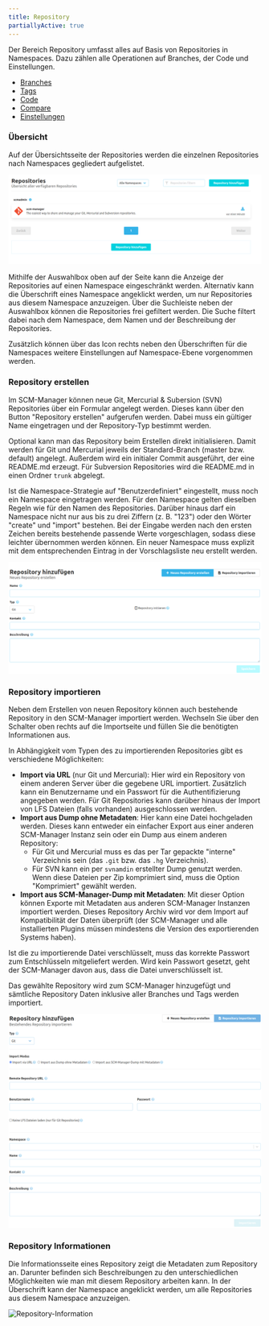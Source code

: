```yaml
---
title: Repository
partiallyActive: true
---
```

<!--- AppendLinkContentStart -->
Der Bereich Repository umfasst alles auf Basis von Repositories in Namespaces. Dazu zählen alle Operationen auf Branches, der Code und Einstellungen.

* [Branches](branches/)
* [Tags](tags/)
* [Code](code/)
* [Compare](compare/)
* [Einstellungen](settings/)
<!--- AppendLinkContentEnd -->

### Übersicht
Auf der Übersichtsseite der Repositories werden die einzelnen Repositories nach Namespaces gegliedert aufgelistet.

![Repository Übersicht](assets/repository-overview.png)

Mithilfe der Auswahlbox oben auf der Seite kann die Anzeige der Repositories auf einen Namespace eingeschränkt werden. Alternativ kann die Überschrift eines Namespace angeklickt werden, um nur Repositories aus diesem Namespace anzuzeigen. Über die Suchleiste neben der Auswahlbox können die Repositories frei gefiltert werden. Die Suche filtert dabei nach dem Namespace, dem Namen und der Beschreibung der Repositories.

Zusätzlich können über das Icon rechts neben den Überschriften für die Namespaces weitere Einstellungen auf Namespace-Ebene vorgenommen werden.

### Repository erstellen
Im SCM-Manager können neue Git, Mercurial & Subersion (SVN) Repositories über ein Formular angelegt werden. Dieses kann über den Button "Repository erstellen" aufgerufen werden. Dabei muss ein gültiger Name eingetragen und der Repository-Typ bestimmt werden. 
 
Optional kann man das Repository beim Erstellen direkt initialisieren. Damit werden für Git und Mercurial jeweils der Standard-Branch (master bzw. default) angelegt. Außerdem wird ein initialer Commit ausgeführt, der eine README.md erzeugt. 
Für Subversion Repositories wird die README.md in einen Ordner `trunk` abgelegt.

Ist die Namespace-Strategie auf "Benutzerdefiniert" eingestellt, muss noch ein Namespace eingetragen werden.
Für den Namespace gelten dieselben Regeln wie für den Namen des Repositories. Darüber hinaus darf ein Namespace
nicht nur aus bis zu drei Ziffern (z. B. "123") oder den Wörter "create" und "import" bestehen.
Bei der Eingabe werden nach den ersten Zeichen bereits bestehende passende Werte vorgeschlagen, sodass diese leichter
übernommen werden können. Ein neuer Namespace muss explizit mit dem entsprechenden Eintrag in der Vorschlagsliste
neu erstellt werden.

![Repository erstellen](assets/create-repository.png)

### Repository importieren
Neben dem Erstellen von neuen Repository können auch bestehende Repository in den SCM-Manager importiert werden.
Wechseln Sie über den Schalter oben rechts auf die Importseite und füllen Sie die benötigten Informationen aus.

In Abhängigkeit vom Typen des zu importierenden Repositories gibt es verschiedene Möglichkeiten:
- **Import via URL** (nur Git und Mercurial): Hier wird ein Repository von einem anderen Server über die gegebene URL
  importiert. Zusätzlich kann ein Benutzername und ein Passwort für die Authentifizierung angegeben werden. Für Git
  Repositories kann darüber hinaus der Import von LFS Dateien (falls vorhanden) ausgeschlossen werden.
- **Import aus Dump ohne Metadaten**: Hier kann eine Datei hochgeladen werden. Dieses kann entweder ein einfacher Export
  aus einer anderen SCM-Manager Instanz sein oder ein Dump aus einem anderen Repository:
  - Für Git und Mercurial muss es das per Tar gepackte "interne" Verzeichnis sein (das `.git` bzw. das `.hg` Verzeichnis).
  - Für SVN kann ein per `svnamdin` erstellter Dump genutzt werden.
  Wenn diese Dateien per Zip komprimiert sind, muss die Option "Komprimiert" gewählt werden.
- **Import aus SCM-Manager-Dump mit Metadaten**: Mit dieser Option können Exporte mit Metadaten aus anderen SCM-Manager
  Instanzen importiert werden. Dieses Repository Archiv wird vor dem Import auf
  Kompatibilität der Daten überprüft (der SCM-Manager und alle installierten Plugins müssen mindestens die Version des
  exportierenden Systems haben).

Ist die zu importierende Datei verschlüsselt, muss das korrekte Passwort zum Entschlüsseln mitgeliefert werden.
Wird kein Passwort gesetzt, geht der SCM-Manager davon aus, dass die Datei unverschlüsselt ist.

Das gewählte Repository wird zum SCM-Manager hinzugefügt und sämtliche Repository Daten inklusive aller Branches und Tags werden importiert.


![Repository importieren](assets/import-repository.png)

### Repository Informationen
Die Informationsseite eines Repository zeigt die Metadaten zum Repository an. Darunter befinden sich Beschreibungen zu den unterschiedlichen Möglichkeiten wie man mit diesem Repository arbeiten kann. 
In der Überschrift kann der Namespace angeklickt werden, um alle Repositories aus diesem Namespace anzuzeigen.

![Repository-Information](assets/repository-information.png)

